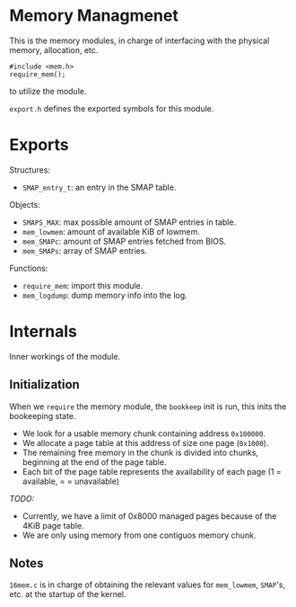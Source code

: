 # Memory Managmenet

This is the memory modules, in charge of interfacing with the
physical memory, allocation, etc.

```
#include <mem.h>
require_mem();
```
to utilize the module.

`export.h` defines the exported symbols for this module.

# Exports

Structures:
- `SMAP_entry_t`: an entry in the SMAP table.

Objects:
- `SMAPS_MAX`: max possible amount of SMAP entries in table.
- `mem_lowmem`: amount of available KiB of lowmem.
- `mem_SMAPc`: amount of SMAP entries fetched from BIOS.
- `mem_SMAPs`: array of SMAP entries.

Functions:
- `require_mem`: import this module.
- `mem_logdump`: dump memory info into the log.

# Internals

Inner workings of the module.

## Initialization

When we `require` the memory module, the `bookkeep` init is run,
this inits the bookeeping state.

- We look for a usable memory chunk containing address `0x100000`.
- We allocate a page table at this address of size one page (`0x1000`).
- The remaining free memory in the chunk is divided into chunks, beginning
  at the end of the page table.
- Each bit of the page table represents the availability of each page
  (1 = available, = = unavailable)

*TODO:*
- Currently, we have a limit of 0x8000 managed pages because of the 4KiB
  page table.
- We are only using memory from one contiguos memory chunk.

## Notes

`16mem.c` is in charge of obtaining the relevant values for
`mem_lowmem`, `SMAP`'s, etc. at the startup of the kernel.
